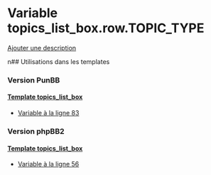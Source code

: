 # Variable topics_list_box.row.TOPIC_TYPE
[Ajouter une description](https://fa-tvars.appspot.com/topics_list_box.row.TOPIC_TYPE)

n## Utilisations dans les templates

### Version PunBB

#### [Template topics_list_box](punbb/topics_list_box.md)
* [Variable à la ligne 83](../punbb/topics_list_box.tpl#L83)

### Version phpBB2

#### [Template topics_list_box](subsilver/topics_list_box.md)
* [Variable à la ligne 56](../subsilver/topics_list_box.tpl#L56)